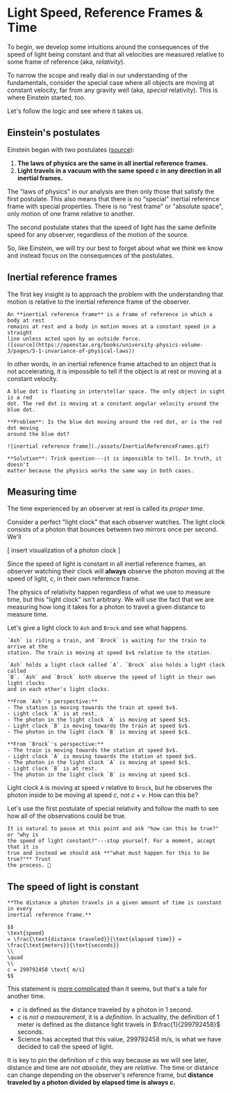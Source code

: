# Light Speed, Reference Frames & Time

To begin, we develop some intuitions around the consequences of the speed of
light being constant and that all velocities are measured relative to some
frame of reference (aka, _relativity_).

To narrow the scope and really dial in our understanding of the fundamentals,
consider the special case where all objects are moving at constant velocity, far
from any gravity well (aka, _special_ relativity). This is where Einstein
started, too.

Let's follow the logic and see where it takes us.

## Einstein's postulates

Einstein began with two postulates
([source](https://openstax.org/books/university-physics-volume-3/pages/5-1-invariance-of-physical-laws)):

1. **The laws of physics are the same in all inertial reference frames.**
2. **Light travels in a vacuum with the same speed $c$ in any direction in all
   inertial frames.**

The "laws of physics" in our analysis are then only those that satisfy the first
postulate. This also means that there is no "special" inertial reference frame
with special properties. There is no "rest frame" or "absolute space", only
motion of one frame relative to another.

The second postulate states that the speed of light has the same definite
speed for any observer, regardless of the motion of the source.

So, like Einstein, we will try our best to forget about what we _think_ we know
and instead focus on the consequences of the postulates.

## Inertial reference frames

The first key insight is to approach the problem with the understanding that
motion is relative to the inertial reference frame of the observer.

```admonish cite
An **inertial reference frame** is a frame of reference in which a body at rest
remains at rest and a body in motion moves at a constant speed in a straight
line unless acted upon by an outside force.
([source](https://openstax.org/books/university-physics-volume-3/pages/5-1-invariance-of-physical-laws))
```

In other words, in an inertial reference frame attached to an object that is
not accelerating, it is impossible to tell if the object is at rest or moving at
a constant velocity.

```admonish example
A blue dot is floating in interstellar space. The only object in sight is a red
dot. The red dot is moving at a constant angular velocity around the blue dot.

**Problem**: Is the blue dot moving around the red dot, or is the red dot moving
around the blue dot?

![inertial reference frame](./assets/InertialReferenceFrames.gif)

**Solution**: Trick question---it is impossible to tell. In truth, it doesn't
matter because the physics works the same way in both cases.
```

## Measuring time

The time experienced by an observer at rest is called its _proper time_.

Consider a perfect "light clock" that each observer watches. The light clock
consists of a photon that bounces between two mirrors once per second. We'll

[ insert visualization of a photon clock ]

Since the speed of light is constant in all inertial reference frames, an
observer watching their clock will **always** observe the photon moving at the
speed of light, $c$, in their own reference frame.

The physics of relativity happen regardless of what we use to measure time, but
this "light clock" isn't arbitrary. We will use the fact that we are measuring
how long it takes for a photon to travel a given distance to measure time.

Let's give a light clock to `Ash` and `Brock` and see what happens.

```admonish example
`Ash` is riding a train, and `Brock` is waiting for the train to arrive at the
station. The train is moving at speed $v$ relative to the station.

`Ash` holds a light clock called `A`. `Brock` also holds a light clock called
`B`. `Ash` and `Brock` both observe the speed of light in their own light clocks
and in each other's light clocks.

**From `Ash`'s perspective:**
- The station is moving towards the train at speed $v$.
- Light clock `A` is at rest.
- The photon in the light clock `A` is moving at speed $c$.
- Light clock `B` is moving towards the train at speed $v$.
- The photon in the light clock `B` is moving at speed $c$.

**From `Brock`'s perspective:**
- The train is moving towards the station at speed $v$.
- Light clock `A` is moving towards the station at speed $v$.
- The photon in the light clock `A` is moving at speed $c$.
- Light clock `B` is at rest.
- The photon in the light clock `B` is moving at speed $c$.
```

Light clock `A` is moving at speed $v$ relative to `Brock`, but he observes the
photon inside to be moving at speed $c$, not $c+v$. How can this be?

Let's use the first postulate of special relativity and follow the math to see
how all of the observations could be true.

```admonish help
It is natural to pause at this point and ask "how can this be true?" or "why is
the speed of light constant?"---stop yourself. For a moment, accept that it is
true and instead we should ask **"what must happen for this to be true?"** Trust
the process. 🙏
```

## The speed of light is constant

```admonish important
**The distance a photon travels in a given amount of time is constant in every
inertial reference frame.**

$$
\text{speed}
= \frac{\text{distance traveled}}{\text{elapsed time}} =
\frac{\text{meters}}{\text{seconds}}
\\
\quad
\\
c = 299792458 \text{ m/s}
$$
```

This statement is
[more complicated](https://www.youtube.com/watch?v=ZbGxXyqlhbU&t=187s) than it
seems, but that's a tale for another time.

- $c$ is defined as the distance traveled by a photon in 1 second.
- $c$ is _not a measurement_, it is a _definition_. In actuality, the definition
  of $1 \text{ meter}$ is defined as the distance light travels in
  $\frac{1}{299792458}$ seconds.
- Science has accepted that this value, $299792458 \text{ m/s}$, is what we have
  decided to call the speed of light.

It is key to pin the definition of $c$ this way because as we will see later,
distance and time are _not absolute_, they are _relative_. The time or distance
can change depending on the observer's reference frame, but **distance traveled
by a photon divided by elapsed time is always $c$.**
